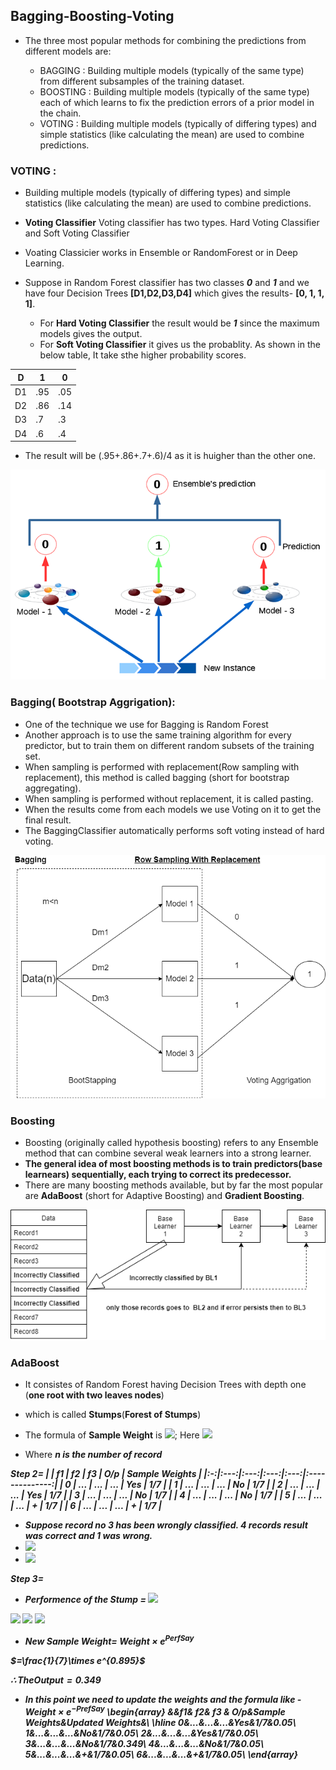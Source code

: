 ## Bagging-Boosting-Voting

* The three most popular methods for combining the predictions from different models are:

    * BAGGING : Building multiple models (typically of the same type) from different subsamples of the training dataset.
    * BOOSTING : Building multiple models (typically of the same type) each of which learns to fix the prediction errors of a prior model in the chain.
    * VOTING : Building multiple models (typically of differing types) and simple statistics (like calculating the mean) are used to combine predictions.
    
    
### VOTING :
* Building multiple models (typically of differing types) and simple statistics (like calculating the mean) are used to combine predictions.

* **Voting Classifier** Voting classifier has two types. Hard Voting Classifier and Soft Voting Classifier
* Voating Classicier works in Ensemble or RandomForest or in Deep Learning.
* Suppose in Random Forest classifier has two classes ***0*** and ***1*** and we have four Decision Trees **[D1,D2,D3,D4]** which gives the results- **[0, 1, 1, 1]**.
    * For **Hard Voting Classifier** the result would be ***1*** since the maximum models gives the output.
    * For **Soft Voting Classifier** it gives us the probablity. As shown in the below table, It take sthe higher probability scores.
    
| D | **1** | **0** |
|----|-------|-------|
| D1 | .95 | .05 |
| D2 | .86 | .14 |
| D3 | .7 | .3 |
| D4 | .6 | .4 |


* The result will be (.95+.86+.7+.6)/4 as it is huigher than the other one.

![Hard Voting](voting.png)



### Bagging( Bootstrap Aggrigation):

* One of the technique we use for Bagging is Random Forest
* Another approach is to use the same training algorithm for every predictor, but to train them on different random subsets of the training set. 
* When sampling is performed with replacement(Row sampling with replacement), this method is called bagging (short for bootstrap aggregating). 
* When sampling is performed without replacement, it is called pasting.
* When the results come from each models we use Voting on it to get the final result.
* The BaggingClassifier automatically performs soft voting instead of hard voting.



![bootstapping.png](bootstapping.png)



### Boosting


* Boosting (originally called hypothesis boosting) refers to any Ensemble method that can combine several weak learners into a strong learner. 
* **The general idea of most boosting methods is to train predictors(base learnears) sequentially, each trying to correct its predecessor.**
* There are many boosting methods available, but by far the most popular are **AdaBoost** (short for Adaptive Boosting) and **Gradient Boosting**.

![boosting.png](boosting.png)


### AdaBoost

* It consistes of Random Forest having Decision Trees with depth one (**one root with two leaves nodes**) 
* which is called **Stumps**(**Forest of Stumps**)

* <span> The formula of **Sample Weight** is <img src="https://render.githubusercontent.com/render/math?math=\large W=\frac {1}{n}">;   Here <img src="https://render.githubusercontent.com/render/math?math=\large W=\frac {1}{7}"> </span>          

* Where  <b><i>n<b><i> is the number of record

Step 2=
|   |  f1 |  f2 |  f3 | O/p | Sample Weights |
|:-:|:---:|:---:|:---:|:---:|:--------------:|
| 0 | ... | ... | ... | Yes |       1/7      |
| 1 | ... | ... | ... |  No |       1/7      |
| 2 | ... | ... | ... | Yes |       1/7      |
| 3 | ... | ... | ... |  No |       1/7      |
| 4 | ... | ... | ... |  No |       1/7      |
| 5 | ... | ... | ... |  +  |       1/7      |
| 6 | ... | ... | ... |  +  |       1/7      |


* Suppose record no 3 has been wrongly classified. 4 records result was correct and 1 was wrong.
* <img src="https://render.githubusercontent.com/render/math?math=Total Error(TE)= \frac {1}{7}"> 
* <img src="https://render.githubusercontent.com/render/math?math=Total Error(TE)= \frac {Number Of Errors}{Total Sample Weights}">  

Step 3=
* **Performence of the Stump** = <img src="https://render.githubusercontent.com/render/math?math=\frac{1}{2}\log_e \Big( \frac {1-TE}{TE}\Big)"> 

<img src="https://render.githubusercontent.com/render/math?math= =\frac{1}{2}\log_e \Big( \frac {1-\frac{1}{7}}{\frac{1}{7}}\Big)"> 

<img src="https://render.githubusercontent.com/render/math?math= =\frac{1}{2}\log_e \Big(6\Big"> 
 
<img src="https://render.githubusercontent.com/render/math?math= \therefore Performence Say = 0.895"> 



* **New Sample Weight**=
$Weight\times  e^{Perf Say}$

$=\frac{1}{7}\times e^{0.895}$

$\therefore The Output=0.349$


* In this point we need to update the weights and the formula like - $Weight\times  e^{-Pref Say}$
\begin{array}
  &&f1& f2& f3 & O/p&Sample Weights&Updated Weights&\\
  \hline
  0&...&...&...&Yes&1/7&0.05\\
  1&...&...&...&No&1/7&0.05\\
  2&...&...&...&Yes&1/7&0.05\\
  3&...&...&...&No&1/7&0.349\\
  4&...&...&...&No&1/7&0.05\\
  5&...&...&...&+&1/7&0.05\\
  6&...&...&...&+&1/7&0.05\\ 
 \end{array}

